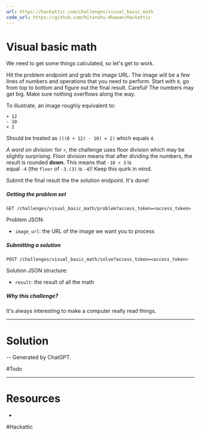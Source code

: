 ```yaml
---
url: https://hackattic.com/challenges/visual_basic_math
code_url: https://github.com/hitanshu-dhawan/Hackattic
---
```


# Visual basic math

We need to get some things calculated, so let's get to work.

Hit the problem endpoint and grab the image URL. The image will be a few lines of numbers and operations that you need to perform. Start with `0`, go from top to bottom and figure out the final result. Careful! The numbers may get big. Make sure nothing overflows along the way.

To illustrate, an image roughly equivalent to:

```
+ 12 
- 10  
× 2
```

Should be treated as `(((0 + 12) - 10) × 2)` which equals `4`.

_A word on division:_ for `÷`, the challenge uses floor division which may be slightly surprising. Floor division means that after dividing the numbers, the result is rounded **down**. This means that `-10 ÷ 3` is equal `-4` (the `floor` of `-3.(3)` is `-4`)! Keep this quirk in mind.

Submit the final result the the solution endpoint. It's done!

##### Getting the problem set

`GET /challenges/visual_basic_math/problem?access_token=<access_token>`

Problem JSON:

- `image_url`: the URL of the image we want you to process

##### Submitting a solution

`POST /challenges/visual_basic_math/solve?access_token=<access_token>`

Solution JSON structure:

- `result`: the result of all the math

##### Why this challenge?

It's always interesting to make a computer really read things.

---
# Solution

-- Generated by ChatGPT.

#Todo 

---
# Resources

- 


#Hackattic
